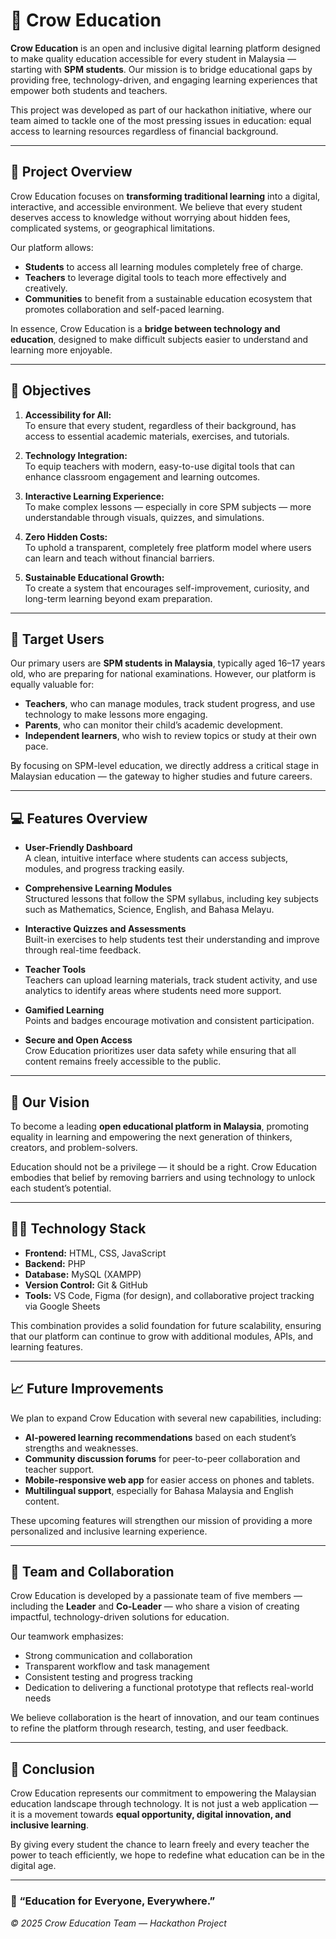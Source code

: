 # 🏫 Crow Education

**Crow Education** is an open and inclusive digital learning platform designed to make quality education accessible for every student in Malaysia — starting with **SPM students**. Our mission is to bridge educational gaps by providing free, technology-driven, and engaging learning experiences that empower both students and teachers.  

This project was developed as part of our hackathon initiative, where our team aimed to tackle one of the most pressing issues in education: equal access to learning resources regardless of financial background.

---

## 🎯 Project Overview

Crow Education focuses on **transforming traditional learning** into a digital, interactive, and accessible environment. We believe that every student deserves access to knowledge without worrying about hidden fees, complicated systems, or geographical limitations.

Our platform allows:
- **Students** to access all learning modules completely free of charge.  
- **Teachers** to leverage digital tools to teach more effectively and creatively.  
- **Communities** to benefit from a sustainable education ecosystem that promotes collaboration and self-paced learning.  

In essence, Crow Education is a **bridge between technology and education**, designed to make difficult subjects easier to understand and learning more enjoyable.

---

## 🧠 Objectives

1. **Accessibility for All:**  
   To ensure that every student, regardless of their background, has access to essential academic materials, exercises, and tutorials.

2. **Technology Integration:**  
   To equip teachers with modern, easy-to-use digital tools that can enhance classroom engagement and learning outcomes.

3. **Interactive Learning Experience:**  
   To make complex lessons — especially in core SPM subjects — more understandable through visuals, quizzes, and simulations.

4. **Zero Hidden Costs:**  
   To uphold a transparent, completely free platform model where users can learn and teach without financial barriers.

5. **Sustainable Educational Growth:**  
   To create a system that encourages self-improvement, curiosity, and long-term learning beyond exam preparation.

---

## 🧩 Target Users

Our primary users are **SPM students in Malaysia**, typically aged 16–17 years old, who are preparing for national examinations. However, our platform is equally valuable for:

- **Teachers**, who can manage modules, track student progress, and use technology to make lessons more engaging.  
- **Parents**, who can monitor their child’s academic development.  
- **Independent learners**, who wish to review topics or study at their own pace.

By focusing on SPM-level education, we directly address a critical stage in Malaysian education — the gateway to higher studies and future careers.

---

## 💻 Features Overview

- **User-Friendly Dashboard**  
  A clean, intuitive interface where students can access subjects, modules, and progress tracking easily.  

- **Comprehensive Learning Modules**  
  Structured lessons that follow the SPM syllabus, including key subjects such as Mathematics, Science, English, and Bahasa Melayu.  

- **Interactive Quizzes and Assessments**  
  Built-in exercises to help students test their understanding and improve through real-time feedback.  

- **Teacher Tools**  
  Teachers can upload learning materials, track student activity, and use analytics to identify areas where students need more support.  

- **Gamified Learning**  
  Points and badges encourage motivation and consistent participation.  

- **Secure and Open Access**  
  Crow Education prioritizes user data safety while ensuring that all content remains freely accessible to the public.

---

## 🧭 Our Vision

To become a leading **open educational platform in Malaysia**, promoting equality in learning and empowering the next generation of thinkers, creators, and problem-solvers.

Education should not be a privilege — it should be a right. Crow Education embodies that belief by removing barriers and using technology to unlock each student’s potential.

---

## 🧑‍💻 Technology Stack

- **Frontend:** HTML, CSS, JavaScript  
- **Backend:** PHP  
- **Database:** MySQL (XAMPP)  
- **Version Control:** Git & GitHub  
- **Tools:** VS Code, Figma (for design), and collaborative project tracking via Google Sheets  

This combination provides a solid foundation for future scalability, ensuring that our platform can continue to grow with additional modules, APIs, and learning features.

---

## 📈 Future Improvements

We plan to expand Crow Education with several new capabilities, including:

- **AI-powered learning recommendations** based on each student’s strengths and weaknesses.  
- **Community discussion forums** for peer-to-peer collaboration and teacher support.  
- **Mobile-responsive web app** for easier access on phones and tablets.  
- **Multilingual support**, especially for Bahasa Malaysia and English content.

These upcoming features will strengthen our mission of providing a more personalized and inclusive learning experience.

---

## 🤝 Team and Collaboration

Crow Education is developed by a passionate team of five members — including the **Leader** and **Co-Leader** — who share a vision of creating impactful, technology-driven solutions for education.  

Our teamwork emphasizes:
- Strong communication and collaboration  
- Transparent workflow and task management  
- Consistent testing and progress tracking  
- Dedication to delivering a functional prototype that reflects real-world needs

We believe collaboration is the heart of innovation, and our team continues to refine the platform through research, testing, and user feedback.

---

## 💬 Conclusion

Crow Education represents our commitment to empowering the Malaysian education landscape through technology. It is not just a web application — it is a movement towards **equal opportunity, digital innovation, and inclusive learning**.

By giving every student the chance to learn freely and every teacher the power to teach efficiently, we hope to redefine what education can be in the digital age.

---

### 📘 “Education for Everyone, Everywhere.”

_© 2025 Crow Education Team — Hackathon Project_
